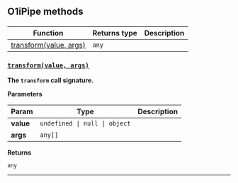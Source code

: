 <section id="main" data-note="AUTO-GENERATED CONTENT, DO NOT EDIT DIRECTLY!">

<h2><a name="o1ipipe-methods"><p>O1iPipe methods</p>
</a></h2>

| Function                                       | Returns type     | Description |
| ---------------------------------------------- | ---------------- | ----------- |
| [transform(value, args)](#o1ipipe-transform-0) | <code>any</code> |             |

<h3><a name="o1ipipe-transform-0" href="https://ngx-useful.lamnhan.com/docs/content/classes/o1ipipe.html#transform"><p><code>transform(value, args)</code></p>
</a></h3>

**The `transform` call signature.**

**Parameters**

| Param     | Type                                     | Description |
| --------- | ---------------------------------------- | ----------- |
| **value** | <code>undefined \| null \| object</code> |             |
| **args**  | <code>any[]</code>                       |             |

**Returns**

<code>any</code>

---

</section>

